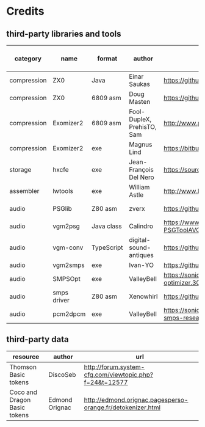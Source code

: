 # Credits

## third-party libraries and tools

|category|name|format|author|url|wide-dot porting|
|-|-|-|-|-|-|
|compression|ZX0|Java|Einar Saukas|https://github.com/einar-saukas/ZX0-Java||
|compression|ZX0|6809 asm|Doug Masten|https://github.com/dougmasten/zx0-6x09||
|compression|Exomizer2|6809 asm|Fool-DupleX, PrehisTO, Sam|http://www.pulsdemos.com||
|compression|Exomizer2|exe|Magnus Lind|https://bitbucket.org/magli143/exomizer/wiki/Home||
|storage|hxcfe|exe|Jean-François Del Nero|https://sourceforge.net/projects/hxcfloppyemu/||
|assembler|lwtools|exe|William Astle|http://www.lwtools.ca/||
|audio|PSGlib|Z80 asm|zverx|https://github.com/sverx/PSGlib/tree/master/src|6809 asm|
|audio|vgm2psg|Java class|Calindro|https://www.smspower.org/forums/16925-PSGToolAVGMToPSGConvertor|Java|
|audio|vgm-conv|TypeScript|digital-sound-antiques|https://github.com/digital-sound-antiques/vgm-conv|Java|
|audio|vgm2smps|exe|Ivan-YO|https://github.com/Ivan-YO/vgm2smps||
|audio|SMPSOpt|exe|ValleyBell|https://sonicresearch.org/community/index.php?threads/smps-optimizer.3001/||
|audio|smps driver|Z80 asm|Xenowhirl|https://github.com/sonicretro/s2disasm/blob/master/s2.sounddriver.asm|6809 asm|
|audio|pcm2dpcm|exe|ValleyBell|https://sonicresearch.org/community/index.php?threads/valley-bells-smps-research.3498/||

## third-party data

|resource|author|url|
|-|-|-|
|Thomson Basic tokens|DiscoSeb|http://forum.system-cfg.com/viewtopic.php?f=24&t=12577|
|Coco and Dragon Basic tokens|Edmond Orignac|http://edmond.orignac.pagesperso-orange.fr/detokenizer.html|

